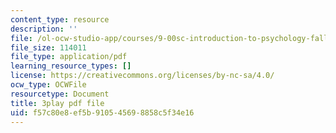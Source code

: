 ```yaml
---
content_type: resource
description: ''
file: /ol-ocw-studio-app/courses/9-00sc-introduction-to-psychology-fall-2011/f57c80e8ef5b910545698858c5f34e16_Vko17una2Zw.pdf
file_size: 114011
file_type: application/pdf
learning_resource_types: []
license: https://creativecommons.org/licenses/by-nc-sa/4.0/
ocw_type: OCWFile
resourcetype: Document
title: 3play pdf file
uid: f57c80e8-ef5b-9105-4569-8858c5f34e16
---
```

